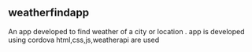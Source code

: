 ## weatherfindapp
An app developed to find weather of a city or location .
app is developed using cordova
html,css,js,weatherapi are used 
